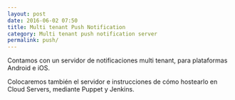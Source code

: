 ```yaml
---
layout: post
date: 2016-06-02 07:50
title: Multi tenant Push Notification
category: Multi tenant push notification server
permalink: push/
---
```


Contamos con un servidor de notificaciones multi tenant, para plataformas Android e iOS.

Colocaremos también el servidor e instrucciones de cómo hostearlo en Cloud Servers, mediante Puppet y Jenkins.
